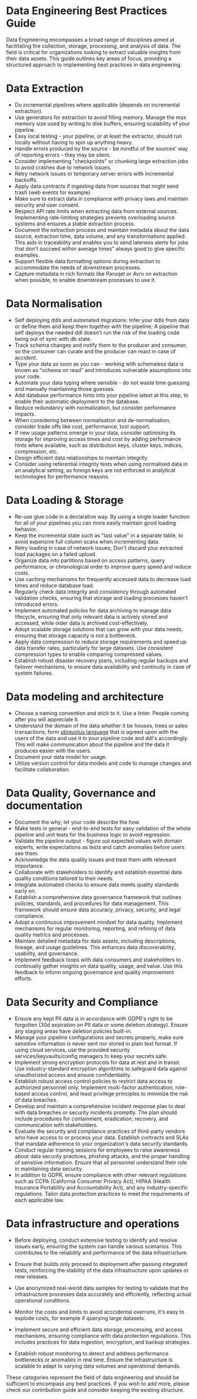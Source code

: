 # Data Engineering Best Practices Guide

Data Engineering encompasses a broad range of disciplines aimed at facilitating the collection, storage, processing, and analysis of data. The field is critical for organizations looking to extract valuable insights from their data assets. This guide outlines key areas of focus, providing a structured approach to implementing best practices in data engineering.


# Data Extraction
- Do incremental pipelines where applicable (depends on incremental extraction).
- Use generators for extraction to avoid filling memory. Manage the max memory size used by writing to disk buffers, ensuring scalability of your pipeline.
- Easy local testing - your pipeline, or at least the extractor, should run locally without having to spin up anything heavy.
- Handle errors produced by the source - be mindful of the sources' way of reporting errors - they may be silent.
- Consider implementing "checkpoints" or chunking large extraction jobs to avoid crashes due to network issues.
- Retry network issues or temporary server errors with incremental backoffs.
- Apply data contracts if ingesting data from sources that might send trash (web events for example)
- Make sure to extract data in compliance with privacy laws and maintain security and user consent.
- Respect API rate limits when extracting data from external sources. Implementing rate-limiting strategies prevents overloading source systems and ensures a stable extraction process.
- Document the extraction process and maintain metadata about the data source, extraction time, data volume, and any transformations applied. This aids in traceability and enables you to send lateness alerts for jobs that don't succeed within average times" always good to give specific examples.
- Support flexible data formatting options during extraction to accommodate the needs of downstream processes.
- Capture metadata in rich formats like Paruqet or Avro on extraction when possible, to enable downstream processes to use it.

# Data Normalisation
- Self deploying ddls and automated migrations: Infer your ddls from data or define them and keep them together with the pipeline; A pipeline that self deploys the needed ddl doesn't run the risk of the loading code being out of sync with db state.
- Track schema changes and notify them to the producer and consumer, so the consumer can curate and the producer can react in case of accident.
- Type your data as soon as you can - working with schemaless data is known as "schema on read" and introduces vulnerable assumptions into your code.
- Automate your data typing where sensible - do not waste time guessing and manually maintaining those guesses.
- Add database performance hints into your pipeline latest at this step, to enable their automatic deployment to the database.
- Reduce redundancy with normalization, but consider performance impacts.
- When considering between normalisation and de-normalisation, consider trade offs like cost, performance, tool support.
- If new usage patterns emerge in your data, consider optimising its storage for improving access times and cost by adding performance hints where available, such as distribution keys, cluster keys, indices, compression, etc.
- Design efficient data relationships to maintain integrity.
- Consider using referential integrity tests when using normalised data in an analytical setting, as foreign keys are not enforced in analytical technologies for performance reasons.



# Data Loading & Storage
- Re-use glue code in a declarative way. By using a single loader function for all of your pipelines you can more easily maintain good loading behavior.
- Keep the incremental state such as "last value" in a separate table, to avoid expensive full column scans when incrementing data.
- Retry loading in case of network issues; Don't discard your extracted load packages on a failed upload.
- Organize data into partitions based on access patterns, query performance, or chronological order to improve query speed and reduce costs.
- Use caching mechanisms for frequently accessed data to decrease load times and reduce database load.
- Regularly check data integrity and consistency through automated validation checks, ensuring that storage and loading processes haven't introduced errors.
- Implement automated policies for data archiving to manage data lifecycle, ensuring that only relevant data is actively stored and accessed, while older data is archived cost-effectively.
- Adopt scalable storage solutions that can grow with your data needs, ensuring that storage capacity is not a bottleneck.
- Apply data compression to reduce storage requirements and speed up data transfer rates, particularly for large datasets. Use consistent compression types to enable comparing compressed values.
- Establish robust disaster recovery plans, including regular backups and failover mechanisms, to ensure data availability and continuity in case of system failures.


# Data modeling and architecture
- Choose a naming convention and stick to it. Use a linter. People coming after you will appreciate it.
- Understand the domain of the data whether it be houses, trees or sales transactions, form [ubiquotus language](https://martinfowler.com/bliki/UbiquitousLanguage.html) that is agreed upon with the users of the data and use it in your pipeline code and ddl's accordingly. This will make communication about the pipeline and the data it produces easier with the users.
- Document your data model for usage.
- Utilize version control for data models and code to manage changes and facilitate collaboration.

# Data Quality, Governance and documentation
- Document the why; let your code describe the how.
- Make tests in general - end-to-end tests for easy validation of the whole pipeline and unit tests for the business logic to avoid regression.
- Validate the pipeline output - figure out expected values with domain experts, write expectations as tests and catch anomalies before users see them.
- Acknowledge the data quality issues and treat them with releveant importance.
- Collaborate with stakeholders to identify and establish essential data quality conditions tailored to their needs.
- Integrate automated checks to ensure data meets quality standards early on.
- Establish a comprehensive data governance framework that outlines policies, standards, and procedures for data management. This framework should ensure data accuracy, privacy, security, and legal compliance.
- Adopt a continuous improvement mindset for data quality. Implement mechanisms for regular monitoring, reporting, and refining of data quality metrics and processes.
- Maintain detailed metadata for data assets, including descriptions, lineage, and usage guidelines. This enhances data discoverability, usability, and governance.
- Implement feedback loops with data consumers and stakeholders to continually gather insights on data quality, usage, and value. Use this feedback to inform ongoing governance and quality improvement efforts.


# Data Security and Compliance
- Ensure any kept PII data is in accordance with GDPR's right to be forgotten (30d expiration on PII data or some deletion strategy). Ensure any staging areas have deletion policies built-in.
- Manage your pipeline configurations and secrets properly, make sure sensitive information is never sent nor stored in plain text format. If using cloud services, use the provided security services/keyvaults/config managers to keep your secrets safe.
- Implement strong encryption protocols for data at rest and in transit. Use industry-standard encryption algorithms to safeguard data against unauthorized access and ensure confidentiality.
- Establish robust access control policies to restrict data access to authorized personnel only. Implement multi-factor authentication, role-based access control, and least privilege principles to minimize the risk of data breaches.
- Develop and maintain a comprehensive incident response plan to deal with data breaches or security incidents promptly. The plan should include procedures for containment, eradication, recovery, and communication with stakeholders.
- Evaluate the security and compliance practices of third-party vendors who have access to or process your data. Establish contracts and SLAs that mandate adherence to your organization's data security standards.
- Conduct regular training sessions for employees to raise awareness about data security practices, phishing attacks, and the proper handling of sensitive information. Ensure that all personnel understand their role in maintaining data security.
- In addition to GDPR, ensure compliance with other relevant regulations such as CCPA (California Consumer Privacy Act), HIPAA (Health Insurance Portability and Accountability Act), and any industry-specific regulations. Tailor data protection practices to meet the requirements of each applicable law.

  
# Data infrastructure and operations
- Before deploying, conduct extensive testing to identify and resolve issues early, ensuring the system can handle various scenarios. This contributes to the reliability and performance of the data infrastructure.
- Ensure that builds only proceed to deployment after passing integrated tests, reinforcing the stability of the data infrastructure upon updates or new releases.
- Use anonymized real-world data samples for testing to validate that the infrastructure processes data accurately and efficiently, reflecting actual operational conditions. 
- Monitor the costs and limits to avoid acccidental overruns, it's easy to explode costs, for example if querying large datasets.

- Implement secure and efficient data storage, processing, and access mechanisms, ensuring compliance with data protection regulations. This includes practices for data ingestion, encryption, and backup strategies.
- Establish robust monitoring to detect and address performance bottlenecks or anomalies in real time. Ensure the infrastructure is scalable to adapt to varying data volumes and operational demands.

These categories represent the field of data engineering and should be sufficient to encompass any best practices. 
If you wish to add more, please check our contribution guide and consider keeping the existing structure. 
